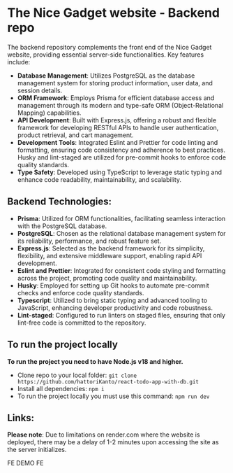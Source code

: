 # The Nice Gadget website - Backend repo

The backend repository complements the front end of the Nice Gadget website, providing essential server-side functionalities. Key features include:

- **Database Management**: Utilizes PostgreSQL as the database management system for storing product information, user data, and session details.
- **ORM Framework**: Employs Prisma for efficient database access and management through its modern and type-safe ORM (Object-Relational Mapping) capabilities.
- **API Development**: Built with Express.js, offering a robust and flexible framework for developing RESTful APIs to handle user authentication, product retrieval, and cart management.
- **Development Tools**: Integrated Eslint and Prettier for code linting and formatting, ensuring code consistency and adherence to best practices. Husky and lint-staged are utilized for pre-commit hooks to enforce code quality standards.
- **Type Safety**: Developed using TypeScript to leverage static typing and enhance code readability, maintainability, and scalability.

## Backend Technologies:

- **Prisma**: Utilized for ORM functionalities, facilitating seamless interaction with the PostgreSQL database.
- **PostgreSQL**: Chosen as the relational database management system for its reliability, performance, and robust feature set.
- **Express.js**: Selected as the backend framework for its simplicity, flexibility, and extensive middleware support, enabling rapid API development.
- **Eslint and Prettier**: Integrated for consistent code styling and formatting across the project, promoting code quality and maintainability.
- **Husky**: Employed for setting up Git hooks to automate pre-commit checks and enforce code quality standards.
- **Typescript**: Utilized to bring static typing and advanced tooling to JavaScript, enhancing developer productivity and code robustness.
- **Lint-staged**: Configured to run linters on staged files, ensuring that only lint-free code is committed to the repository.

## To run the project locally

**To run the project you need to have Node.js v18 and higher.**

- Clone repo to your local folder: `git clone https://github.com/hattoriKanto/react-todo-app-with-db.git`
- Install all dependencies: `npm i`
- To run the project locally you must use this command: `npm run dev`

## Links:

**Please note**: Due to limitations on render.com where the website is deployed, there may be a delay of 1-2 minutes upon accessing the site as the server initializes.

FE
DEMO FE

